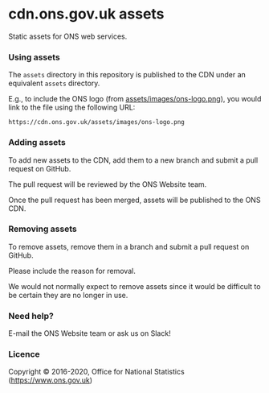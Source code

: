 cdn.ons.gov.uk assets
=====================

Static assets for ONS web services.

### Using assets

The `assets` directory in this repository is published to the CDN
under an equivalent `assets` directory.

E.g., to include the ONS logo (from [assets/images/ons-logo.png](assets/images/ons-logo.png)), you would
link to the file using the following URL:

```
https://cdn.ons.gov.uk/assets/images/ons-logo.png
```

### Adding assets

To add new assets to the CDN, add them to a new branch and
submit a pull request on GitHub.

The pull request will be reviewed by the ONS Website team.

Once the pull request has been merged, assets will be published
to the ONS CDN.

### Removing assets

To remove assets, remove them in a branch and submit a
pull request on GitHub.

Please include the reason for removal.

We would not normally expect to remove assets since
it would be difficult to be certain they are no longer in use.

### Need help?

E-mail the ONS Website team or ask us on Slack!

### Licence

Copyright ©‎ 2016-2020, Office for National Statistics (https://www.ons.gov.uk)
